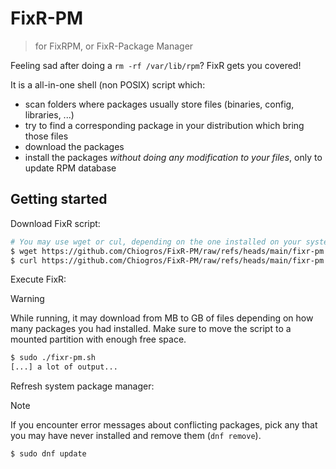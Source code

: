 # FixR-PM

> for FixRPM, or FixR-Package Manager

Feeling sad after doing a `rm -rf /var/lib/rpm`? FixR gets you covered!

It is a all-in-one shell (non POSIX) script which:
- scan folders where packages usually store files (binaries, config, libraries, ...)
- try to find a corresponding package in your distribution which bring those files
- download the packages
- install the packages _without doing any modification to your files_, only to update RPM database

## Getting started

Download FixR script:
```sh
# You may use wget or cul, depending on the one installed on your system
$ wget https://github.com/Chiogros/FixR-PM/raw/refs/heads/main/fixr-pm.sh
$ curl https://github.com/Chiogros/FixR-PM/raw/refs/heads/main/fixr-pm.sh -o fixr-ph.sh
```

Execute FixR:
> [!WARNING]
> While running, it may download from MB to GB of files depending on how many packages you had installed.
> Make sure to move the script to a mounted partition with enough free space.
```sh
$ sudo ./fixr-pm.sh
[...] a lot of output...
```

Refresh system package manager:
> [!NOTE]
> If you encounter error messages about conflicting packages,
> pick any that you may have never installed and remove them (`dnf remove`).
```sh
$ sudo dnf update
```
